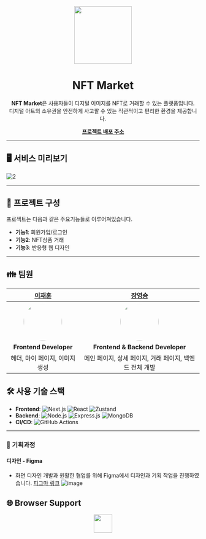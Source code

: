 <div align="center">

<img width="150px" src="https://github.com/user-attachments/assets/c2b9bb13-5de7-4eb3-8c3a-f933294cf655"/>

# NFT Market

**NFT Market**은 사용자들이 디지털 이미지를 NFT로 거래할 수 있는 플랫폼입니다.  
디지털 아트의 소유권을 안전하게 사고팔 수 있는 직관적이고 편리한 환경을 제공합니다.

[**프로젝트 배포 주소**](https://your-deployed-site.com)

</div>

---

## 🖥️ 서비스 미리보기

![2](https://github.com/user-attachments/assets/e9f54288-db6d-4ee4-be4d-52843b3657e8)


---

## 🌳 프로젝트 구성

프로젝트는 다음과 같은 주요기능들로 이루어져있습니다.

- **기능1**: 회원가입/로그인
- **기능2**: NFT상품 거래
- **기능3**: 반응형 웹 디자인

---

## 👪 팀원

<div align="center">

|                                   [이재훈](https://github.com/JaeHoonKOR)                                    |                                 [장영승](https://github.com/YoungSeungJang)                                  |
| :----------------------------------------------------------------------------------------------------------: | :----------------------------------------------------------------------------------------------------------: |
| <img src="https://avatars.githubusercontent.com/u/91282032?v=4" width="100px" style="border-radius: 50%;" /> | <img src="https://avatars.githubusercontent.com/u/50819030?v=4" width="100px" style="border-radius: 50%;" /> |
|                                            **Frontend Developer**                                            |                                       **Frontend & Backend Developer**                                       |
|                                        헤더, 마이 페이지, 이미지 생성                                        |                           메인 페이지, 상세 페이지, 거래 페이지, 백엔드 전체 개발                            |

</div>

## 🛠️ 사용 기술 스택

- **Frontend**: ![Next.js](https://img.shields.io/badge/Next.js-000000?logo=next.js&logoColor=white&style=flat-square) ![React](https://img.shields.io/badge/React-61DAFB?logo=react&logoColor=white&style=flat-square) ![Zustand](https://img.shields.io/badge/Zustand-764ABC?logoColor=white&style=flat-square)
- **Backend**: ![Node.js](https://img.shields.io/badge/Node.js-339933?logo=node.js&logoColor=white&style=flat-square) ![Express.js](https://img.shields.io/badge/Express.js-000000?logo=express&logoColor=white&style=flat-square) ![MongoDB](https://img.shields.io/badge/MongoDB-47A248?logo=mongodb&logoColor=white&style=flat-square)
- **CI/CD**: ![GitHub Actions](https://img.shields.io/badge/GitHub_Actions-2088FF?logo=githubactions&logoColor=white&style=flat-square)

---
### 📌 기획과정

#### 디자인 - Figma

- 화면 디자인 개발과 원활한 협업를 위해 Figma에서 디자인과 기획 작업을 진행하였습니다. <a href="https://www.figma.com/design/xF0Q6TK86zP3IjmjCJj8ZW/Untitled?node-id=0-1&node-type=canvas&t=KzSCiVVGtNaIGgYO-0">피그마 링크</a>
![image](https://github.com/user-attachments/assets/fbf8dc22-bcdb-4014-bbf1-da8ede250e80)

## 🌐 Browser Support

<div align="center">
  <img src="https://raw.githubusercontent.com/alrra/browser-logos/main/src/chrome/chrome_48x48.png" width="48" height="48"/>  
  <img src="https://raw.githubusercontent.com/alrra/browser-logos/main
